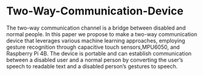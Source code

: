 # Two-Way-Communication-Device
The two-way communication channel is a bridge between disabled and normal people. In this paper we propose to make a two-way communication device that leverages various machine learning approaches, employing gesture recognition through capacitive touch sensors,MPU6050, and Raspberry Pi 4B. The device is portable and can establish communication between a disabled user and a normal person by converting the user’s speech to readable text and a disabled person’s gestures to speech.
